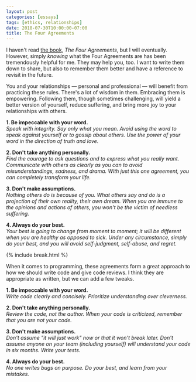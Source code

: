 ```yaml
---
layout: post
categories: [essays]
tags: [ethics, relationships]
date: 2018-07-30T10:00:00-07:00
title: The Four Agreements
---
```


I haven't read [the book](https://en.wikipedia.org/wiki/Don_Miguel_Ruiz#The_Four_Agreements), *The Four Agreements*, but I will eventually. However, simply *knowing* what the Four Agreements are has been tremendously helpful for me. They may help you, too. I want to write them down to share, but also to remember them better and have a reference to revisit in the future.

<!--excerpt-->

You and your relationships &mdash; personal and professional &mdash; will benefit from practicing these rules. There's a lot of wisdom in them. Embracing them is empowering. Following them, though sometimes challenging, will yield a better version of yourself, reduce suffering, and bring more joy to your relationships with others.

**1. Be impeccable with your word.**<br />
*Speak with integrity. Say only what you mean. Avoid using the word to speak against yourself or to gossip about others. Use the power of your word in the direction of truth and love.*

**2. Don't take anything personally.**<br />
*Find the courage to ask questions and to express what you really want. Communicate with others as clearly as you can to avoid misunderstandings, sadness, and drama. With just this one agreement, you can completely transform your life.*

**3. Don't make assumptions.**<br />
*Nothing others do is because of you. What others say and do is a projection of their own reality, their own dream. When you are immune to the opinions and actions of others, you won't be the victim of needless suffering.*

**4. Always do your best.**<br />
*Your best is going to change from moment to moment; it will be different when you are healthy as opposed to sick. Under any circumstance, simply do your best, and you will avoid self-judgment, self-abuse, and regret.*

{% include break.html %}

When it comes to programming, these agreements form a great approach to how we should write code and give code reviews. I think they are appropriate as written, but we can add a few tweaks.

**1. Be impeccable with your word.**<br />
*Write code clearly and concisely. Prioritize understanding over cleverness.*

**2. Don't take anything personally.**<br />
*Review the code, not the author. When your code is criticized, remember that you are not your code.*

**3. Don't make assumptions.**<br />
*Don't assume "it will just work" now or that it won't break later. Don't assume anyone on your team (including yourself) will understand your code in six months. Write your tests.*

**4. Always do your best.**<br />
*No one writes bugs on purpose. Do your best, and learn from your mistakes.*
